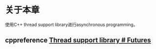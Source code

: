 # 关于本章

使用C++ thread support library进行asynchronous programming。

## cppreference [Thread support library # Futures](https://en.cppreference.com/w/cpp/thread#Futures)